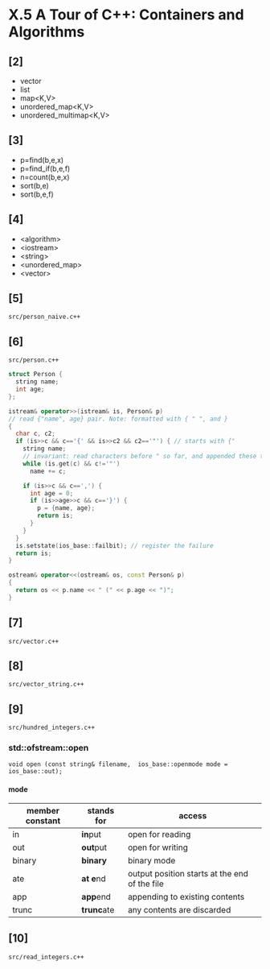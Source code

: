 # X.5 A Tour of C++: Containers and Algorithms

## [2]
* vector<T>
* list<T>
* map<K,V>
* unordered_map<K,V>
* unordered_multimap<K,V>

## [3]
* p=find(b,e,x)
* p=find_if(b,e,f)
* n=count(b,e,x)
* sort(b,e)
* sort(b,e,f)

## [4]
* \<algorithm>
* \<iostream>
* \<string>
* \<unordered_map>
* \<vector>

## [5]
`src/person_naive.c++`

## [6]
`src/person.c++`

```cpp
struct Person {
  string name;
  int age;
};

istream& operator>>(istream& is, Person& p)
// read {"name", age} pair. Note: formatted with { " ", and }
{
  char c, c2;
  if (is>>c && c=='{' && is>>c2 && c2=='"') { // starts with {"
    string name;
    // invariant: read characters before " so far, and appended these to name
    while (is.get(c) && c!='"')
      name += c;

    if (is>>c && c==',') {
      int age = 0;
      if (is>>age>>c && c=='}') {
        p = {name, age};
        return is;
      }
    }
  }
  is.setstate(ios_base::failbit); // register the failure
  return is;
}

ostream& operator<<(ostream& os, const Person& p)
{
  return os << p.name << " (" << p.age << ")";
}
```

## [7]
`src/vector.c++`

## [8]
`src/vector_string.c++`

## [9]
`src/hundred_integers.c++`

### std::ofstream::open
    void open (const string& filename,  ios_base::openmode mode = ios_base::out);

#### mode

|member constant|stands for|access|
|---------------|----------|------|
|in| **in**put | open for reading |
|out| **out**put | open for writing |
|binary| **binary** | binary mode |
|ate| **at e**nd | output position starts at the end of the file |
|app| **app**end | appending to existing contents |
|trunc| **trunc**ate | any contents are discarded |

## [10]
`src/read_integers.c++`
